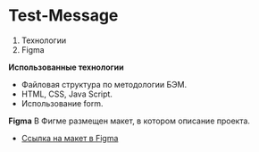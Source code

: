 # Test-Message

1. Технологии
2. Figma


**Использованные технологии**

* Файловая структура по методологии БЭМ.
* HTML, CSS, Java Script.
* Использование form.

**Figma**
В Фигме размещен макет, в котором описание проекта.
* [Ссылка на макет в Figma](https://www.figma.com/file/DVAw1ImfrPxCUtfBkbIJ5p/Test?node-id=0%3A1)

